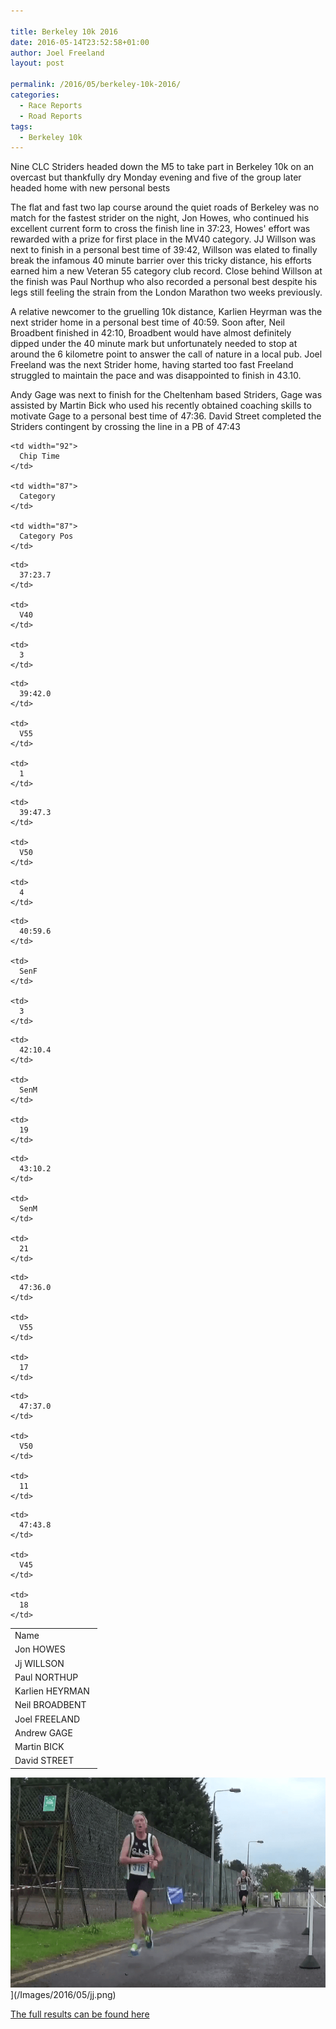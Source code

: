 ```yaml
---

title: Berkeley 10k 2016
date: 2016-05-14T23:52:58+01:00
author: Joel Freeland
layout: post

permalink: /2016/05/berkeley-10k-2016/
categories:
  - Race Reports
  - Road Reports
tags:
  - Berkeley 10k
---
```

Nine CLC Striders headed down the M5 to take part in Berkeley 10k on an overcast but thankfully dry Monday evening and five of the group later headed home with new personal bests

The flat and fast two lap course around the quiet roads of Berkeley was no match for the fastest strider on the night, Jon Howes, who continued his excellent current form to cross the finish line in 37:23, Howes' effort was rewarded with a prize for first place in the MV40 category. JJ Willson was next to finish in a personal best time of 39:42, Willson was elated to finally break the infamous 40 minute barrier over this tricky distance, his efforts earned him a new Veteran 55 category club record. Close behind Willson at the finish was Paul Northup who also recorded a personal best despite his legs still feeling the strain from the London Marathon two weeks previously.

A relative newcomer to the gruelling 10k distance, Karlien Heyrman was the next strider home in a personal best time of 40:59. Soon after, Neil Broadbent finished in 42:10, Broadbent would have almost definitely dipped under the 40 minute mark but unfortunately needed to stop at around the 6 kilometre point to answer the call of nature in a local pub. Joel Freeland was the next Strider home, having started too fast Freeland struggled to maintain the pace and was disappointed to finish in 43.10.

Andy Gage was next to finish for the Cheltenham based Striders, Gage was assisted by Martin Bick who used his recently obtained coaching skills to motivate Gage to a personal best time of 47:36. David Street completed the Striders contingent by crossing the line in a PB of 47:43

<table width="391">
  <tr>
    <td width="125">
      Name
    </td>
    
    <td width="92">
      Chip Time
    </td>
    
    <td width="87">
      Category
    </td>
    
    <td width="87">
      Category Pos
    </td>
  </tr>
  
  <tr>
    <td>
      Jon HOWES
    </td>
    
    <td>
      37:23.7
    </td>
    
    <td>
      V40
    </td>
    
    <td>
      3
    </td>
  </tr>
  
  <tr>
    <td>
      Jj WILLSON
    </td>
    
    <td>
      39:42.0
    </td>
    
    <td>
      V55
    </td>
    
    <td>
      1
    </td>
  </tr>
  
  <tr>
    <td>
      Paul NORTHUP
    </td>
    
    <td>
      39:47.3
    </td>
    
    <td>
      V50
    </td>
    
    <td>
      4
    </td>
  </tr>
  
  <tr>
    <td>
      Karlien HEYRMAN
    </td>
    
    <td>
      40:59.6
    </td>
    
    <td>
      SenF
    </td>
    
    <td>
      3
    </td>
  </tr>
  
  <tr>
    <td>
      Neil BROADBENT
    </td>
    
    <td>
      42:10.4
    </td>
    
    <td>
      SenM
    </td>
    
    <td>
      19
    </td>
  </tr>
  
  <tr>
    <td>
      Joel FREELAND
    </td>
    
    <td>
      43:10.2
    </td>
    
    <td>
      SenM
    </td>
    
    <td>
      21
    </td>
  </tr>
  
  <tr>
    <td>
      Andrew GAGE
    </td>
    
    <td>
      47:36.0
    </td>
    
    <td>
      V55
    </td>
    
    <td>
      17
    </td>
  </tr>
  
  <tr>
    <td>
      Martin BICK
    </td>
    
    <td>
      47:37.0
    </td>
    
    <td>
      V50
    </td>
    
    <td>
      11
    </td>
  </tr>
  
  <tr>
    <td>
      David STREET
    </td>
    
    <td>
      47:43.8
    </td>
    
    <td>
      V45
    </td>
    
    <td>
      18
    </td>
  </tr>
</table>

<img class="aligncenter 2193" src="/Images/2016/05/jj.png" alt="jj" width="507" height="336" />](/Images/2016/05/jj.png)

<a href="http://dbmaxresults.co.uk/results.aspx?CId=16421&RId=6113" target="_blank">The full results can be found here</a>